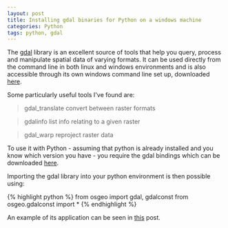 ```yaml
---
layout: post
title: Installing gdal binaries for Python on a windows machine 
categories: Python 
tags: python, gdal
---
```


The [gdal](http://www.gdal.org/) library is an excellent source of tools that help you query, process and manipulate spatial data of varying formats. It can be used directly from the command line in both linux and windows environments and is also accessible through its own windows command line set up, downloaded [here](http://trac.osgeo.org/osgeo4w/).

Some particularly useful tools I've found are:

>gdal_translate		convert between raster formats

>gdalinfo		list info relating to a given raster 

>gdal_warp		reproject raster data

To use it with Python - assuming that python is already installed and you know which version you have - you require the gdal bindings which can be downloaded [here](http://www.lfd.uci.edu/~gohlke/pythonlibs/#gdal).

Importing the gdal library into your python environment is then possible using:

{% highlight python %} 
from osgeo import gdal, gdalconst 
from osgeo.gdalconst import * 
{% endhighlight %} 

An example of its application can be seen in [this](http://chris35wills.github.io/python-gdal-raster-io/) post. 